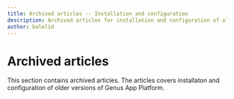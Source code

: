```yaml
---
title: Archived articles -- Installation and configuration
description: Archived articles for installation and configuration of older versions of Genus App Platform
author: balmlid
---
```

# Archived articles

This section contains archived articles. The articles covers installaton and configuration of older versions of Genus App Platform.
